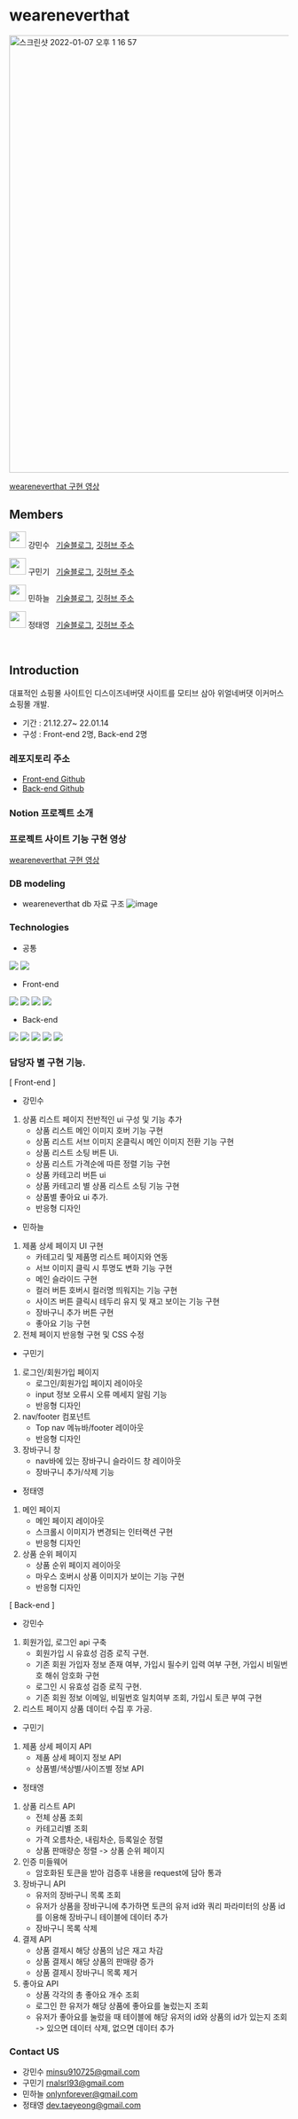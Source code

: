 # weareneverthat

<img width="789" alt="스크린샷 2022-01-07 오후 1 16 57" src="https://user-images.githubusercontent.com/90169703/148521986-5e50c8a5-a59d-444f-adce-863c7257613b.png">

[weareneverthat 구현 영상 ]()

## Members

<img src="https://user-images.githubusercontent.com/90169703/148523187-60bd1fac-668c-46fb-8c52-f067c6db0338.png" width="30px" height="30px"/> 강민수 &nbsp; [기술블로그](https://velog.io/@minsu8834), [깃허브 주소](https://github.com/minchodang)

<img src="https://user-images.githubusercontent.com/90169703/148521624-e9bf350b-7e2c-43a0-be07-f624426b68fd.png" width="30px" height="30px"/> 구민기 &nbsp; [기술블로그](https://velog.io/@goomg93), [깃허브 주소](https://github.com/goomg93)

<img src="https://user-images.githubusercontent.com/90169703/148523297-0ffe083d-0e89-434c-afce-a3a3d7a33782.png" width="30px" height="30px"/> 민하늘 &nbsp; [기술블로그](https://velog.io/@threeplef), [깃허브 주소](https://github.com/threeplef)

<img src="https://user-images.githubusercontent.com/90169703/148523411-dc9e0188-5263-4959-854f-d330e5c36db1.png" width="30px" height="30px"/> 정태영 &nbsp; [기술블로그](https://dev-taeyeong.github.io), [깃허브 주소](https://github.com/dev-taeyeong)

<br>

## Introduction

대표적인 쇼핑몰 사이트인 디스이즈네버댓 사이트를 모티브 삼아 위얼네버댓 이커머스 쇼핑몰 개발.

- 기간 : 21.12.27~ 22.01.14
- 구성 : Front-end 2명, Back-end 2명

### 레포지토리 주소

- [Front-end Github](https://github.com/wecode-bootcamp-korea/fullstack3-1st-weareneverthat-frontend)
- [Back-end Github](https://github.com/wecode-bootcamp-korea/fullstack3-1st-weareneverthat-backend)


### Notion 프로젝트 소개

### 프로젝트 사이트 기능 구현 영상

[weareneverthat 구현 영상]()

### DB modeling

- weareneverthat db 자료 구조
  ![image](https://user-images.githubusercontent.com/87692499/148669964-0b122018-4261-4944-9015-8f63ac483735.png)

### Technologies

- 공통

<img src="https://img.shields.io/badge/github-181717?style=for-the-badge&logo=github&logoColor=#181717"> <img src="https://img.shields.io/badge/visualstudiocode-007ACC?style=for-the-badge&logo=visualstudiocode&logoColor=white">

- Front-end

<img src="https://img.shields.io/badge/html5-E34F26?style=for-the-badge&logo=html5&logoColor=white"> <img src="https://img.shields.io/badge/sass-CC6699?style=for-the-badge&logo=sass&logoColor=white"> <img src="https://img.shields.io/badge/javascript-F7DF1E?style=for-the-badge&logo=javascript&logoColor=black"> <img src="https://img.shields.io/badge/react-61DAFB?style=for-the-badge&logo=react&logoColor=black">

- Back-end

<img src="https://img.shields.io/badge/prisma-2D3748?style=for-the-badge&logo=prisma&logoColor=white"> <img src="https://img.shields.io/badge/mysql-4479A1?style=for-the-badge&logo=mysql&logoColor=white"> <img src="https://img.shields.io/badge/node.js-339933?style=for-the-badge&logo=node.js&logoColor=white"> <img src="https://img.shields.io/badge/postman-FF6C37?style=for-the-badge&logo=postman&logoColor=white"> <img src="https://img.shields.io/badge/express-000000?style=for-the-badge&logo=express&logoColor=white">


### 담당자 별 구현 기능.

[ Front-end ]

- 강민수

1. 상품 리스트 페이지 전반적인 ui 구성 및 기능 추가
   - 상품 리스트 메인 이미지 호버 기능 구현
   - 상품 리스트 서브 이미지 온클릭시 메인 이미지 전환 기능 구현
   - 상품 리스트 소팅 버튼 Ui. 
   - 상품 리스트 가격순에 따른 정렬 기능 구현
   - 상품 카테고리 버튼 ui
   - 상품 카테고리 별 상품 리스트 소팅 기능 구현
   - 상품별 좋아요 ui 추가.
   - 반응형 디자인
   
- 민하늘

1. 제품 상세 페이지 UI 구현
   - 카테고리 및 제품명 리스트 페이지와 연동
   - 서브 이미지 클릭 시 투명도 변화 기능 구현
   - 메인 슬라이드 구현
   - 컬러 버튼 호버시 컬러명 띄워지는 기능 구현
   - 사이즈 버튼 클릭시 테두리 유지 및 재고 보이는 기능 구현
   - 장바구니 추가 버튼 구현
   - 좋아요 기능 구현
2. 전체 페이지 반응형 구현 및 CSS 수정

- 구민기

1. 로그인/회원가입 페이지
   - 로그인/회원가입 페이지 레이아웃
   - input 정보 오류시 오류 메세지 알림 기능
   - 반응형 디자인
2. nav/footer 컴포넌트
   - Top nav 메뉴바/footer 레이아웃
   - 반응형 디자인
3. 장바구니 창
   - nav바에 있는 장바구니 슬라이드 창 레이아웃
   - 장바구니 추가/삭제 기능

- 정태영

1. 메인 페이지
   - 메인 페이지 레이아웃
   - 스크롤시 이미지가 변경되는 인터랙션 구현
   - 반응형 디자인
2. 상품 순위 페이지
   - 상품 순위 페이지 레이아웃
   - 마우스 호버시 상품 이미지가 보이는 기능 구현
   - 반응형 디자인


[ Back-end ]

- 강민수

1. 회원가입, 로그인 api 구축
   - 회원가입 시 유효성 검증 로직 구현. 
   - 기존 회원 가입자 정보 존재 여부, 가입시 필수키 입력 여부 구현, 가입시 비밀번호 해쉬 암호화 구현
   - 로그인 시 유효성 검증 로직 구현. 
   - 기존 회원 정보 이메일, 비밀번호 일치여부 조회, 가입시 토큰 부여 구현
2. 리스트 페이지 상품 데이터 수집 후 가공.


- 구민기

1. 제품 상세 페이지 API
   - 제품 상세 페이지 정보 API
   - 상품별/색상별/사이즈별 정보 API

- 정태영

1. 상품 리스트 API
   - 전체 상품 조회
   - 카테고리별 조회
   - 가격 오름차순, 내림차순, 등록일순 정렬
   - 상품 판매량순 정렬 -> 상품 순위 페이지
2. 인증 미들웨어
   - 암호화된 토큰을 받아 검증후 내용을 request에 담아 통과
3. 장바구니 API
   - 유저의 장바구니 목록 조회
   - 유저가 상품을 장바구니에 추가하면 토큰의 유저 id와 쿼리 파라미터의 상품 id를 이용해 장바구니 테이블에 데이터 추가
   - 장바구니 목록 삭제
4. 결제 API
   - 상품 결제시 해당 상품의 남은 재고 차감
   - 상품 결제시 해당 상품의 판매량 증가
   - 상품 결제시 장바구니 목록 제거
5. 좋아요 API
   - 상품 각각의 총 좋아요 개수 조회
   - 로그인 한 유저가 해당 상품에 좋아요를 눌렀는지 조회
   - 유저가 좋아요를 눌렀을 때 테이블에 해당 유저의 id와 상품의 id가 있는지 조회 -> 있으면 데이터 삭제, 없으면 데이터 추가


### Contact US
- 강민수 minsu910725@gmail.com
- 구민기 rnalsrl93@gmail.com
- 민하늘 onlynforever@gmail.com
- 정태영 dev.taeyeong@gmail.com
